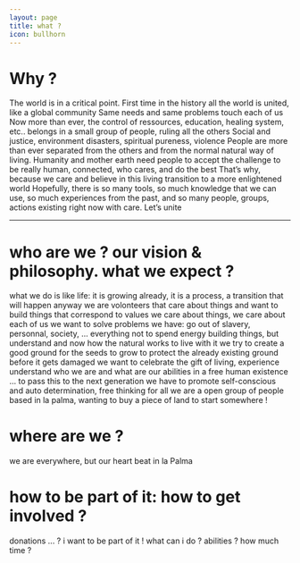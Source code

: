 ```yaml
---
layout: page
title: what ?
icon: bullhorn
---
```


# Why ?

The world is in a critical point. First time in the history all the world is united, like a global community
Same needs and same problems touch each of us
Now more than ever, the control of ressources, education, healing system, etc.. belongs in a small group of people, ruling all the others
Social and justice, environment disasters, spiritual pureness, violence
People are more than ever separated from the others and from the normal natural way of living.
Humanity and mother earth need people to accept the challenge to be really human, connected, who cares, and do the best
That’s why, because we care and believe in this living transition to a more enlightened world
Hopefully, there is so many tools, so much knowledge that we can use, so much experiences from the past, and so many people, groups, actions existing right now with care.
Let’s unite

---
# who are we ? our vision & philosophy. what we expect ?
what we do is like life: it is growing already, it is a process, a transition that will happen anyway
we are volonteers that care about things and want to build things that correspond to values
we care about things, we care about each of us
we want to solve problems we have: go out of slavery, personnal, society, ... everything
not to spend energy building things, but understand and now how the natural works to live with it
we try to create a good ground for the seeds to grow
to protect the already existing ground before it gets damaged
we want to celebrate the gift of living, experience
understand who we are and what are our abilities in a free human existence
… to pass this to the next generation
we have to promote self-conscious and auto determination, free thinking for all
we are a open group of people based in la palma, wanting to buy a piece of land to start somewhere !

# where are we ?
we are everywhere, but our heart beat in la Palma

# how to be part of it: how to get involved ?
donations ... ?
i want to be part of it ! what can i do ? abilities ? how much time ?